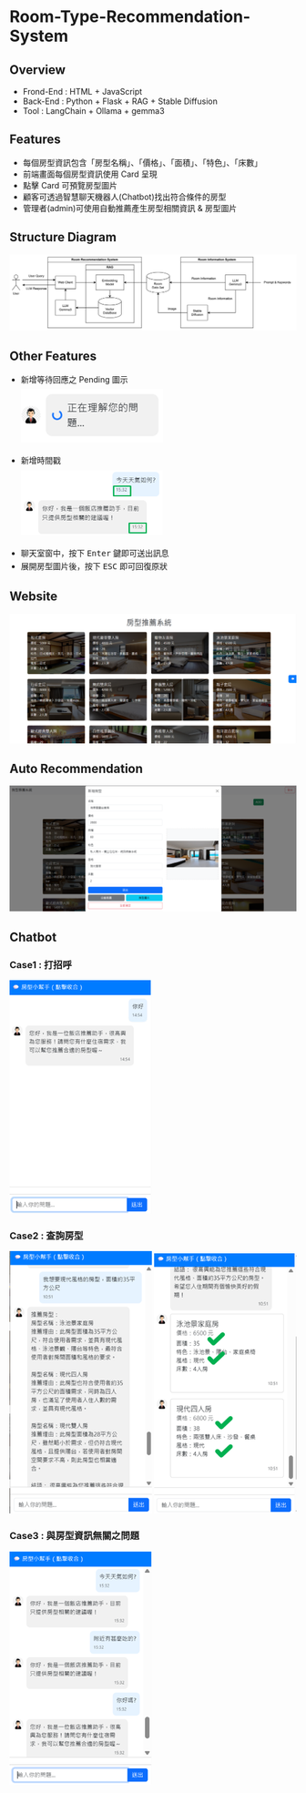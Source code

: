 # Room-Type-Recommendation-System

## Overview
- Frond-End : HTML + JavaScript
- Back-End : Python + Flask + RAG + Stable Diffusion
- Tool : LangChain + Ollama + gemma3

## Features
- 每個房型資訊包含「房型名稱」、「價格」、「面積」、「特色」、「床數」
- 前端畫面每個房型資訊使用 Card 呈現
- 點擊 Card 可預覽房型圖片
- 顧客可透過智慧聊天機器人(Chatbot)找出符合條件的房型
- 管理者(admin)可使用自動推薦產生房型相關資訊 & 房型圖片

## Structure Diagram
![img.png](img.png)

## Other Features
<ul style="list-style: disc; padding-left: 20px; line-height: 1.6;">
  <li>
    新增等待回應之 Pending 圖示<br />
    <img src="img_7.png" alt="Pending 圖示" width="250" style="margin-top: 5px; margin-bottom: 15px;" />
  </li>
  <li>
    新增時間戳<br />
    <img src="img_8.png" alt="時間戳" width="250" style="margin-top: 5px; margin-bottom: 15px;" />
  </li>
  <li>聊天室窗中，按下 <kbd>Enter</kbd> 鍵即可送出訊息</li>
  <li>展開房型圖片後，按下 <kbd>ESC</kbd> 即可回復原狀</li>
</ul>


## Website
![img_1.png](img_1.png)

## Auto Recommendation
![img_2.png](img_2.png)

## Chatbot
### Case1 : 打招呼
<img src="img_3.png" alt="打招呼" width="250" />

### Case2 : 查詢房型
<p align="left">
    <img src="img_4.png" alt="查詢房型" width="250" />
    <img src="img_6.png" alt="查詢房型" width="250" />
</p>

### Case3 : 與房型資訊無關之問題
<img src="img_5.png" alt="與房型資訊無關之問題" width="250" />
